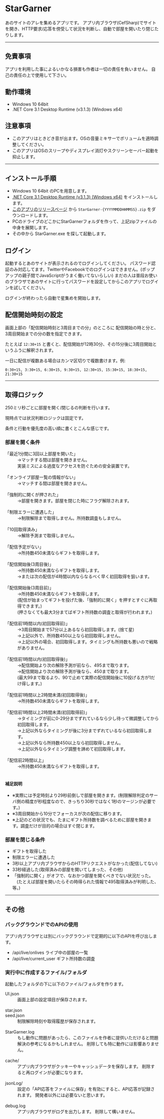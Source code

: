 # StarGarner

あのサイトのアレを集めるアプリです。
アプリ内ブラウザ(CefSharp)でサイトを開き、HTTP要求/応答を傍受して状況を判断し、自動で部屋を開いたり閉じたりします。

----
## 免責事項

アプリを利用した事によるいかなる損害も作者は一切の責任を負いません。
自己の責任の上で使用して下さい。

## 動作環境

- Windows 10 64bit
- .NET Core 3.1 Desktop Runtime (v3.1.3) (Windows x64)

## 注意事項

- このアプリはときどき音が出ます。OSの音量ミキサーでボリュームを適時調整してください。
- このアプリはOSのスリープやディスプレイ消灯やスクリーンセーバー起動を抑止します。

----
## インストール手順

- Windows 10 64bit のPCを用意します。
- [.NET Core 3.1 Desktop Runtime (v3.1.3) (Windows x64)](https://dotnet.microsoft.com/download/dotnet-core/thank-you/runtime-desktop-3.1.3-windows-x64-installer) をインストールします。
- [このアプリのリリースページ](https://github.com/stargarner/StarGarner/releases) から `StarGarner-{YYYYMMDDHHMMSS}.zip` をダウンロードします。
- PCのドライブのどこかにStarGarnerフォルダを作って、上記zipファイルの中身を展開します。
- その中から StarGarner.exe を探して起動します。

## ログイン

起動するとあのサイトが表示されるのでログインしてください。
パスワード認証のみ対応してます。TwitterやFacebookでのログインはできません。(ポップアップの親子間でJavaScriptがうまく働いてないらしい)
まだの人は普段お使いのブラウザであのサイトに行ってパスワードを設定してからこのアプリでログインを試してください。

ログインが終わったら自動で星集めを開始します。

## 配信開始時刻の設定

画面上部の「配信開始時刻と3周目までの分」のところに 
配信開始の時と分と、3周目開始までの分の数を指定できます。

たとえば `12:30+15` と書くと、配信開始が12時30分、その15分後に3周目開始というふうに解釈されます。


一日に配信が複数ある場合はカンマ区切りで複数書けます。例:
```
0:30+15, 3:30+15, 6:30+15, 9:30+15, 12:30+15, 15:30+15, 18:30+15, 21:30+15
```

----
## 取得ロジック

250ミリ秒ごとに部屋を開く/閉じるの判断を行います。

現時点では状況判断ロジックは固定です。

条件と行動を優先度の高い順に書くとこんな感じです。

### 部屋を開く条件

<dl>
<dt>「最近1分間に3回以上部屋を開いた」</dt>
<dd>→マッチする間は部屋を開きません。
<br>実装ミスによる過度なアクセスを防ぐための安全装置です。<br>&nbsp;</dd>
<dt>「オンライブ部屋一覧の情報がない」</dt>
<dd>→マッチする間は部屋を開きません。<br>&nbsp;</dd>

<dt>「強制的に開くが押された」</dt>
<dd>→部屋を開きます。部屋を閉じた時にフラグ解除されます。<br>&nbsp;</dd>

<dt>「制限エラーに遭遇した」</dt>
<dd>→制限解除まで取得しません。所持数調査もしません。<br>&nbsp;</dd>

<dt>「10回取得済み」</dt>
<dd>→解除予測まで取得しません。<br>&nbsp;</dd>

<dt>「配信予定がない」</dt>
<dd>→所持数450未満ならギフトを取得します。<br>&nbsp;</dd>

<dt>「配信開始後(3周目後)」</dt>
<dd>→所持数450未満ならギフトを取得します。</dd>
<dd>→または次の配信が4時間以内ならなるべく早く初回取得を狙います。<br>&nbsp;</dd>

<dt>「配信開始後(3周目前)」</dt>
<dd>→所持数450未満ならギフトを取得します。
<br>(配信が始まってギフトを投げた後、「強制的に開く」を押すとすぐに再取得できます。)
<br>(押さなくても最大3分まてばギフト所持数の調査と取得が行われます。)<br>&nbsp;</dd>

<dt>「配信前1時間以内(初回取得前)」</dt>
<dd>→3周目開始まで57分以上あるなら初回取得します。(捨て星)</dd>
<dd>→上記以外で、所持数450以上なら初回取得しません。</dd>
<dd>→上記以外の場合、初回取得します。タイミングも所持数も悪いので戦略がありません。<br>&nbsp;</dd>

<dt>「配信前1時間以内(初回取得後)」</dt>
<dd>→配信開始より次の解除予測が前なら、495まで取ります。</dd>
<dd>→配信開始より次の解除予測が後なら、450まで取ります。
<br>(最大99まで取るより、90で止めて実際の配信開始後に10投げる方が1だけ得します。)<br>&nbsp;</dd>

<dt>「配信前1時間以上2時間未満(初回取得後)」</dt>
<dd>→所持数450未満ならギフトを取得します。<br>&nbsp;</dd>

<dt>「配信前1時間以上2時間未満(初回取得前)」</dt>
<dd>→タイミングが前に0-29分までずれているなら少し待って微調整してから初回取得します。</dd>
<dd>→上記以外ならタイミングが後に3分までずれているなら初回取得します。</dd>
<dd>→上記以外なら所持数450以上なら初回取得しません。</dd>
<dd>→上記以外ならタイミング調整を諦めて初回取得します。<br>&nbsp;</dd>

<dt>「配信前2時間以上」</dt>
<dd>→所持数450未満ならギフトを取得します。<br>&nbsp;</dd>
</dl>

#### 補足説明
- ※実際には予定時刻より29秒前倒しで部屋を開きます。(制限解除判定のサーバ側の精度が秒程度なので、きっちり30秒ではなく1秒のマージンが必要です。)
- ※3周目開始から10分でフォーカスが次の配信に移ります。
- ※上記のどの状況でも、たまにギフト所持数を調べるために部屋を開きます。調査だけが目的の場合はすぐ閉じます。

### 部屋を閉じる条件
- ギフトを取得した
- 制限エラーに遭遇した
- 3秒以上アプリ内ブラウザからのHTTPリクエストがなかった(配信してない)
- 33秒経過した(取得済みの部屋を開いてしまった、その他)
- 「強制的に開く」がオフで、なおかつ部屋を開くべきでない状況だった。
　(たとえば部屋を開いたらその時得られた情報で495取得済みが判明した、等。)

----
## その他

### バックグラウンドでのAPIの使用
アプリ内ブラウザとは別にバックグラウンドで定期的に以下のAPIを呼び出します。

- /api/live/onlives ライブ中の部屋の一覧
- /api/live/current_user ギフト所持数の調査

### 実行中に作成するファイル/フォルダ

起動したフォルダの下に以下のファイル/フォルダを作ります。

<dl>
<dt>UI.json</dt>
<dd>画面上部の設定項目が保存されます。<br>&nbsp;</dd>

<dt>star.json<br>seed.json</dt>
<dd>制限解除時刻や取得履歴が保存されます。<br>&nbsp;</dd>

<dt>StarGarner.log</dt>
<dd>もし動作に問題があったら、このファイルを作者に提供いただけると問題解決の参考になるかもしれません。
削除しても特に動作には影響ありません。<br>&nbsp;</dd>

<dt>cache/</dt>
<dd>アプリ内ブラウザがクッキーやキャッシュデータを保存します。
削除すると再ログインが必要になります。<br>&nbsp;</dd>

<dt>jsonLog/</dt>
<dd>設定の「API応答をファイルに保存」を有効にすると、API応答が記録されます。
開発者以外には必要ないと思います。<br>&nbsp;</dd>

<dt>debug.log</dt>
<dd>アプリ内ブラウザがログを出力します。
削除して構いません。<br>&nbsp;</dd>
</dl>
